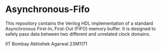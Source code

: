 # Asynchronous-Fifo
This repository contains the Verilog HDL implementation of a standard Asynchronous First-In, First-Out (FIFO) memory buffer. It is designed to safely pass data between two different and unrelated clock domains.

IIT Bombay
Abhishek Agarwal
23M1171
